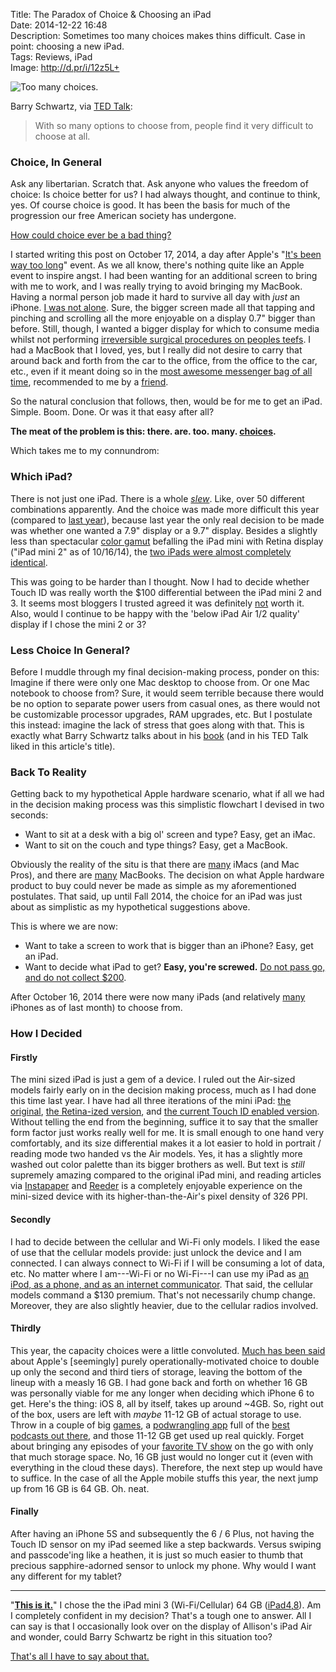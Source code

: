 Title: The Paradox of Choice & Choosing an iPad  
Date: 2014-12-22 16:48  
Description: Sometimes too many choices makes thins difficult. Case in point: choosing a new iPad.  
Tags: Reviews, iPad  
Image: http://d.pr/i/12z5L+  

![Too many choices.][too]

Barry Schwartz, via [TED Talk][ted]:

> With so many options to choose from, people find it very difficult to choose at all.

### Choice, In General

Ask any libertarian. Scratch that. Ask anyone who values the freedom of choice: Is choice better for us? I had always thought, and continue to think, yes. Of course choice is good. It has been the basis for much of the progression our free American society has undergone. 

[How could choice ever be a bad thing?][wikipedia]

I started writing this post on October 17, 2014, a day after Apple's "[It's been way too long][9to5mac]" event. As we all know, there's nothing quite like an Apple event to inspire angst. I had been wanting for an additional screen to bring with me to work, and I was really trying to avoid bringing my MacBook. Having a normal person job made it hard to survive all day with *just* an iPhone. [I was not alone][macstories]. Sure, the bigger screen made all that tapping and pinching and scrolling all the more enjoyable on a display 0.7" bigger than before. Still, though, I wanted a bigger display for which to consume media whilst not performing [irreversible surgical procedures on peoples teefs][wikipedia 2]. I had a MacBook that I loved, yes, but I really did not desire to carry that around back and forth from the car to the office, from the office to the car, etc., even if it meant doing so in the [most awesome messenger bag of all time][missionworkshop], recommended to me by a [friend][twitter]. 

So the natural conclusion that follows, then, would be for me to get an iPad. Simple. Boom. Done. Or was it that easy after all?

**The meat of the problem is this: there. are. too. many. [choices][staticworld].**

Which takes me to my connundrom:

### Which iPad?

There is not just one iPad. There is a whole *[slew][d]*. Like, over 50 different combinations apparently. And the choice was made more difficult this year (compared to [last year][engadget]), because last year the only real decision to be made was whether one wanted a 7.9" display or a 9.7" display. Besides a slightly less than spectacular [color gamut][anandtech] befalling the iPad mini with Retina display ("iPad mini 2" as of 10/16/14), the [two iPads were almost completely identical][daringfireball]. 

This was going to be harder than I thought. Now I had to decide whether Touch ID was really worth the $100 differential between the iPad mini 2 and 3. It seems most bloggers I trusted agreed it was definitely [not][sixcolors] worth it. Also, would I continue to be happy with the 'below iPad Air 1/2 quality' display if I chose the mini 2 or 3? 

### Less Choice In General?

Before I muddle through my final decision-making process, ponder on this:
Imagine if there were only one Mac desktop to choose from. Or one Mac notebook to choose from? Sure, it would seem terrible because there would be no option to separate power users from casual ones, as there would not be customizable processor upgrades, RAM upgrades, etc. But I postulate this instead: imagine the lack of stress that goes along with that. This is exactly what Barry Schwartz talks about in his [book][apple] (and in his TED Talk liked in this article's title).

### Back To Reality

Getting back to my hypothetical Apple hardware scenario, what if all we had in the decision making process was this simplistic flowchart I devised in two seconds: 

* Want to sit at a desk with a big ol' screen and type? Easy, get an iMac.
* Want to sit on the couch and type things? Easy, get a MacBook.

Obviously the reality of the situ is that there are [many][d 2] iMacs (and Mac Pros), and there are [many][d 3] MacBooks. The decision on what Apple hardware product to buy could never be made as simple as my aforementioned postulates. That said, up until Fall 2014, the choice for an iPad was just about as simplistic as my hypothetical suggestions above. 

This is where we are now:

* Want to take a screen to work that is bigger than an iPhone? Easy, get an iPad.
* Want to decide what iPad to get? **Easy, you're screwed.** [Do not pass go, and do not collect $200][wikipedia 3]. 

After October 16, 2014 there were now many iPads (and relatively [many][d 4] iPhones as of last month) to choose from.

### How I Decided

#### Firstly

The mini sized iPad is just a gem of a device. I ruled out the Air-sized models fairly early on in the decision making process, much as I had done this time last year. I have had all three iterations of the mini iPad: [the original][wikipedia 4], [the Retina-ized version][wikipedia 5], and [the current Touch ID enabled version][wikipedia 6]. Without telling the end from the beginning, suffice it to say that the smaller form factor just works really well for me. It is small enough to one hand very comfortably, and its size differential makes it a lot easier to hold in portrait / reading mode two handed vs the Air models. Yes, it has a slightly more washed out color palette than its bigger brothers as well. But text is *still* supremely amazing compared to the original iPad mini, and reading articles via [Instapaper][apple 2] and [Reeder][apple 3] is a completely enjoyable experience on the mini-sized device with its higher-than-the-Air's pixel density of 326 PPI.

#### Secondly

I had to decide between the cellular and Wi-Fi only models. I liked the ease of use that the cellular models provide: just unlock the device and I am connected. I can always connect to Wi-Fi if I will be consuming a lot of data, etc. No matter where I am---Wi-Fi or no Wi-Fi---I can use my iPad as [an iPod, as a phone, and as an internet communicator][macrumors]. That said, the cellular models command a $130 premium. That's not necessarily chump change. Moreover, they are also slightly heavier, due to the cellular radios involved. 

#### Thirdly

This year, the capacity choices were a little convoluted. [Much has been said][daringfireball 2] about Apple's [seemingly] purely operationally-motivated choice to double up only the second and third tiers of storage, leaving the bottom of the lineup with a measly 16 GB. I had gone back and forth on whether 16 GB was personally viable for me any longer when deciding which iPhone 6 to get. Here's the thing: iOS 8, all by itself, takes up around ~4GB. So, right out of the box, users are left with *maybe* 11-12 GB of actual storage to use. Throw in a couple of big [games][apple 4], a [podwrangling app][apple 5] full of the [best podcasts out there][apple 6], and those 11-12 GB get used up real quickly. Forget about bringing any episodes of your [favorite TV show][apple 7] on the go with only that much storage space. No, 16 GB just would no longer cut it (even with everything in the cloud these days). Therefore, the next step up would have to suffice. In the case of all the Apple mobile stuffs this year, the next jump up from 16 GB is 64 GB. Oh. neat. 

#### Finally

After having an iPhone 5S and subsequently the 6 / 6 Plus, not having the Touch ID sensor on my iPad seemed like a step backwards. Versus swiping and passcode'ing like a heathen, it is just so much easier to thumb that precious sapphire-adorned sensor to unlock my phone. Why would I want any different for my tablet?

***

"**[This is it.][youtube]**"
I chose the the iPad mini 3 (Wi-Fi/Cellular) 64 GB ([iPad4,8][everymac]). Am I completely confident in my decision? That's a tough one to answer. All I can say is that I occasionally look over on the display of Allison's iPad Air and wonder, could Barry Schwartz be right in this situation too? 

[That's all I have to say about that.][youtube 2]

[9to5mac]: http://9to5mac.com/2014/10/08/its-been-way-too-long-apple-sends-out-invites-for-thursday-october-16th-ipad-mac-event/ "Apple invites everyone to its October 16th iPad/Mac event"
[anandtech]: http://www.anandtech.com/show/7519/apple-ipad-mini-with-retina-display-reviewed/3 "AnandTech reviews the iPad mini with Retina Display"
[apple]: https://itunes.apple.com/us/book/the-paradox-of-choice/id360603357?mt=11&at=1l3vx9s "The Paradox of Choice on iBooks Store"
[apple 2]: https://itunes.apple.com/us/app/instapaper/id288545208?mt=8&at=1l3vx9s "Instapaper on the App Store"
[apple 3]: https://itunes.apple.com/us/app/id697846300?at=1l3vx9s "Reeder 2 on the App Store"
[apple 4]: https://itunes.apple.com/us/app/real-racing-3/id556164008?at=1l3vx9s "Real Racing 3 on the App Store"
[apple 5]: https://itunes.apple.com/us/app/overcast-podcast-player/id888422857?mt=8&at=1l3vx9s "Overcast on the App Store"
[apple 6]: https://itunes.apple.com/us/podcast/melton/id928565652?at=1l3vx9s "'Melton' podcast"
[apple 7]: https://itunes.apple.com/us/tv-season/star-wars-rebels-vol.-1/id920938545?at=1l3vx9s "Star Wars Rebels, Vol. 1 on the iTunes Store"
[d]: http://d.pr/i/NkVV+ "iPad choices"
[d 2]: http://d.pr/i/1cAIe+ "Desktop Mac choices"
[d 3]: http://d.pr/i/18S6o+ "Mac laptop choices"
[d 4]: http://d.pr/i/18aMe+ "iPhone choices"
[daringfireball]: http://daringfireball.net/2013/11/the_retina_ipad_mini "John Gruber reviews the Retina iPad mini"
[daringfireball 2]: http://daringfireball.net/2014/10/ipad_air_2 "John Gruber reviews the iPad Air 2"
[engadget]: http://www.engadget.com/2013/11/15/ipad-mini-retina-display-review/ "Engadget reviews the Retina iPad mini"
[everymac]: http://www.everymac.com/systems/apple/ipad/specs/apple-ipad-mini-3-a1600-wi-fi-cellular-lte-specs.html "Specs for iPad mini with Retina display"
[macrumors]: http://www.macrumors.com/2014/01/09/7-years-ago-jobs-iphone/ "iPhone, seven years later"
[macstories]: http://www.macstories.net/stories/ipads-for-work/ "Federico Viticci on using an iPad for work"
[missionworkshop]: http://missionworkshop.com/products/bags/messenger/roll_top/small_monty.php "Mission Workshop bag (should have gotten the gray color)"
[sixcolors]: http://sixcolors.com/2014/12/my-favorite-things-hardware/ "Jason Snell's favorite things for the holiday season 2014"
[staticworld]: http://core0.staticworld.net/images/article/2014/10/apple-product-line-up-100525358-orig.jpg "Apple product lineup"
[ted]: http://www.ted.com/talks/barry_schwartz_on_the_paradox_of_choice "Barry Schwartz: 'Paradox of Choice'"
[too]: http://d.pr/i/12z5L+ "Too many choices." 
[twitter]: https://twitter.com/johnmyankee "John Yankee on Twitter"
[wikipedia]: https://en.wikipedia.org/wiki/The_Paradox_of_Choice "Wikipedia: 'The Paradox of Choice'"
[wikipedia 2]: https://en.wikipedia.org/wiki/Dentistry "Wikipedia: Dentistry"
[wikipedia 3]: http://en.wikipedia.org/wiki/Do_not_pass_Go._Do_not_collect_$200. "Wikipedia: 'Do not pass go, do not collect $200'"
[wikipedia 4]: https://en.wikipedia.org/wiki/IPad_Mini_(1st_generation) "Wikipedia: iPad mini (1st generation)"
[wikipedia 5]: https://en.wikipedia.org/wiki/IPad_Mini_2 "Wikipedia: iPad mini 2"
[wikipedia 6]: https://en.wikipedia.org/wiki/IPad_Mini_3 "Wikipedia: iPad mini 3"
[youtube]: http://www.youtube.com/watch?v=WflkuBweSYo&amp;t=1m15s "Kenny Loggins & Michael McDonald-This is it"
[youtube 2]: https://www.youtube.com/watch?v=Otm4RusESNU "YouTube: That's All I Have To Say About That- Forrest Gump Quote"